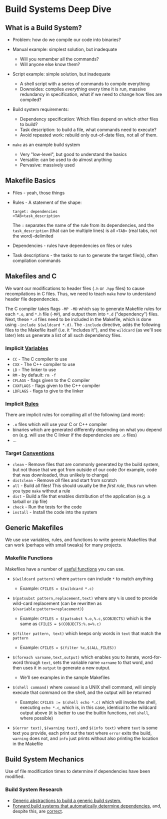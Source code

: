 # Build Systems Deep Dive

## What is a Build System?

- Problem: how do we compile our code into binaries?
- Manual example: simplest solution, but inadequate

    - Will you remember all the commands?
    - Will anyone else know them?

- Script example: simple solution, but inadequate

    - A shell script with a series of commands to compile everything
	- Downsides: compiles *everything* every time it is run, massive redundancy in specification, what if we need to change how files are compiled?

- Build system requirements:

	- Dependency specification: Which files depend on which other files to build?
    - Task description: to build a file, what commands need to execute?
    - Avoid repeated work: rebuild only out-of-date files, not all of them.

- `make` as an example build system

	- Very "low-level", but good to understand the basics
	- Versatile: can be used to do almost anything
	- Pervasive: massively used

## Makefile Basics

- Files - yeah, those things
- Rules - A statement of the shape:

    ```
	target: dependencies
	<TAB>task_description
	```
	The `:` separates the name of the rule from its dependencies, and the `task_description` (that can be multiple lines) is all `<TAB>` (real tabs, not the word)-delimited

- Dependencies - rules have dependencies on files or rules
- Task descriptions - the tasks to run to generate the target file(s), often compilation commands

## Makefiles and C

We want our modifications to header files (`.h` or `.hpp` files) to cause recompilations in C files.
Thus, we need to teach `make` how to understand header file dependencies.

The C compiler takes flags `-MP -MD` which say to generate Makefile rules for each `*.o`, and `*.h` file (`-MP`), and output them into `*.d` ("dependency") files.
Next, these `*.d` files need to be included in the Makefile, which is done using `-include $(wildcard *.d)`.
The `-include` directive, adds the following files to the Makefile itself (i.e. it "includes it"), and the `wildcard` (as we'll see later) lets us generate a list of all such dependency files.

### Implicit [Variables](https://www.gnu.org/software/make/manual/html_node/Implicit-Variables.html)

- `CC` - The C compiler to use
- `CXX` - The C++ compiler to use
- `LD` - The linker to use
- `RM` - by default: `rm -f`
- `CFLAGS` - flags given to the C compiler
- `CXXFLAGS` - flags given to the C++ compiler
- `LDFLAGS` - flags to give to the linker

### Implicit [Rules](https://www.gnu.org/software/make/manual/html_node/Catalogue-of-Rules.html)

There are implicit rules for compiling all of the following (and more):

- `.o` files which will use your C or C++ compiler
- binaries which are generated differently depending on what you depend on (e.g. will use the C linker if the dependencies are `.o` files)
- ...

### Target [Conventions](http://www.math.utah.edu/docs/info/standards_5.html)

- `clean` - Remove files that are commonly generated by the build system, but not those that we got from outside of our code (for example, code that was downloaded, thus unlikely to change)
- `distclean` - Remove *all* files and start from scratch
- `all` - Build all files! This should usually be the *first rule*, thus run when you type `make` without a rule
- `dist` - Build a file that enables distribution of the application (e.g. a tarball or zip file)
- `check` - Run the tests for the code
- `install` - Install the code into the system

## Generic Makefiles

We use use variables, rules, and functions to write generic Makefiles that can work (perhaps with small tweaks) for many projects.

### Makefile Functions

Makefiles have a number of [useful functions](https://www.gnu.org/software/make/manual/html_node/Functions.html) you can use.

- `$(wildcard pattern)` where `pattern` can include `*` to match anything

    - Example: `CFILES = $(wildcard *.c)`

- `$(patsubst pattern,replacement,text)` where any `%` is used to provide wild-card replacement (can be rewritten as `$(variable:pattern=replacement)`)

    - Example: `CFILES = $(patsubst %.o,%.c,$COBJECTS)` which is the same as `CFILES = $(COBJECTS:%.o=%.c)`

- `$(filter pattern, text)` which keeps only words in `text` that match the `pattern`

    - Example: `CFILES = $(filter %c,$(ALL_FILES))`

- `$(foreach varname,text,output)` which enables you to iterate, word-for-word through `text`, sets the variable name `varname` to that word, and then uses it in `output` to generate a new output.

    - We'll see examples in the sample Makefiles

- `$(shell command)` where `command` is a UNIX shell command, will simply execute that command on the shell, and the output will be returned

    - Example: `CFILES := $(shell echo *.c)` which will invoke the shell, executing `echo *.c`, which is, in this case, identical to the wildcard output above (it is better to use the builtin functions, not `shell`, where possible)

- `$(error text)`, `$(warning text)`, and `$(info text)` where `text` is some text you provide, each print out the text where `error` exits the build, `warning` does not, and `info` just prints without also printing the location in the Makefile


## Build System Mechanics

Use of file modification times to determine if dependencies have been modified.

### Build System Research

- [Generic abstractions to build a generic build system.](https://www.microsoft.com/en-us/research/uploads/prod/2018/03/build-systems-final.pdf)
- [Forward build systems that automatically determine dependencies](https://dl.acm.org/doi/10.1145/3428237), and, despite this, are [correct](https://dl.acm.org/doi/10.1145/3497775.3503687).
